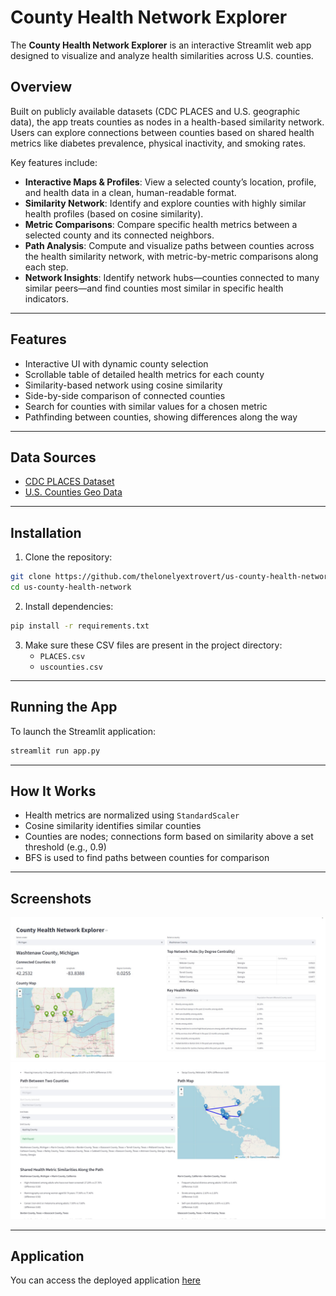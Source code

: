# County Health Network Explorer

The **County Health Network Explorer** is an interactive Streamlit web app designed to visualize and analyze health similarities across U.S. counties. 

## Overview

Built on publicly available datasets (CDC PLACES and U.S. geographic data), the app treats counties as nodes in a health-based similarity network. Users can explore connections between counties based on shared health metrics like diabetes prevalence, physical inactivity, and smoking rates.

Key features include:
- **Interactive Maps & Profiles**: View a selected county’s location, profile, and health data in a clean, human-readable format.
- **Similarity Network**: Identify and explore counties with highly similar health profiles (based on cosine similarity).
- **Metric Comparisons**: Compare specific health metrics between a selected county and its connected neighbors.
- **Path Analysis**: Compute and visualize paths between counties across the health similarity network, with metric-by-metric comparisons along each step.
- **Network Insights**: Identify network hubs—counties connected to many similar peers—and find counties most similar in specific health indicators.

---

## Features

- Interactive UI with dynamic county selection
- Scrollable table of detailed health metrics for each county
- Similarity-based network using cosine similarity
- Side-by-side comparison of connected counties
- Search for counties with similar values for a chosen metric
- Pathfinding between counties, showing differences along the way

---

## Data Sources

- [CDC PLACES Dataset](https://data.cdc.gov/500-Cities-Places/PLACES-Local-Data-for-Better-Health-County-Data-20/swc5-untb/about_data)
- [U.S. Counties Geo Data](https://simplemaps.com/data/us-counties)

---

## Installation

1. Clone the repository:

```bash
git clone https://github.com/thelonelyextrovert/us-county-health-network.git
cd us-county-health-network
```

2. Install dependencies:

```bash
pip install -r requirements.txt
```

3. Make sure these CSV files are present in the project directory:
   - `PLACES.csv`
   - `uscounties.csv`

---

## Running the App

To launch the Streamlit application:

```bash
streamlit run app.py
```

---

## How It Works

- Health metrics are normalized using `StandardScaler`
- Cosine similarity identifies similar counties
- Counties are nodes; connections form based on similarity above a set threshold (e.g., 0.9)
- BFS is used to find paths between counties for comparison

---

## Screenshots

![Screenshot of County Health Dashboard with Cosine Similarity](app-images/Screenshot_1.png)
![Screenshot of County Health Dashboard with BFS Paths](app-images/Screenshot_2.png)

---

## Application

You can access the deployed application [here](https://us-county-health-network.streamlit.app/)

